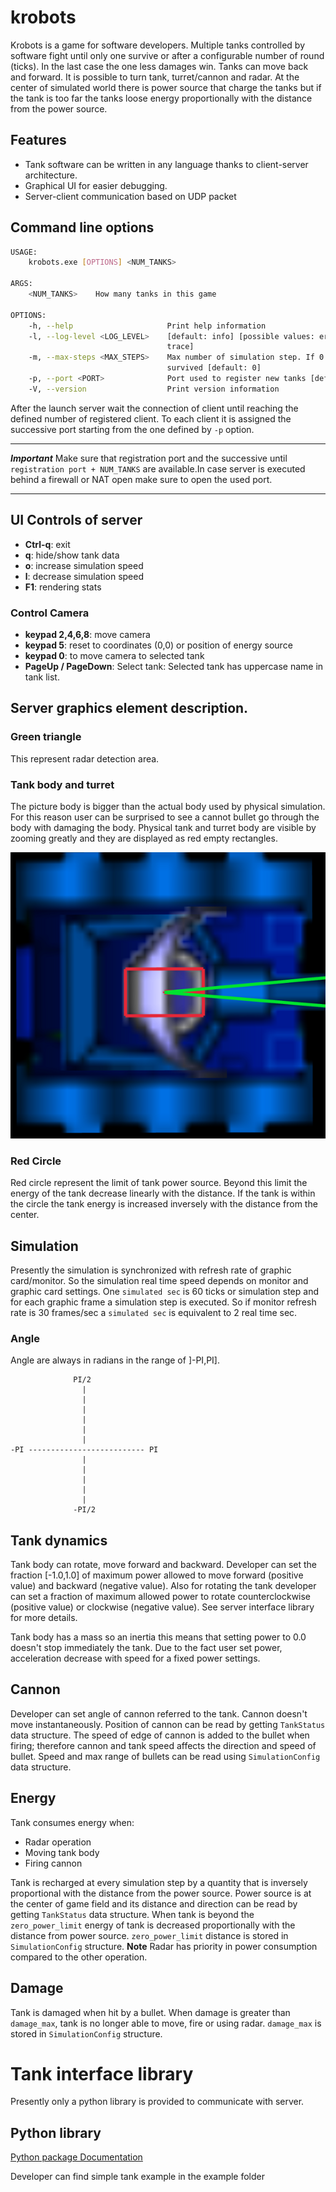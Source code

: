 # krobots
Krobots is a game for software developers. 
Multiple tanks controlled by software fight until only one survive or after a configurable number of round (ticks). In the last case the one less damages win.
Tanks can move back and forward. It is possible to turn tank, turret/cannon and radar.
At the center of simulated world there is power source that charge the tanks but if the tank is too far the tanks loose energy proportionally with the distance from the power source.

## Features
* Tank software can be written in any language thanks to client-server architecture.
* Graphical UI for easier debugging.
* Server-client communication based on UDP packet

## Command line options
```bash
USAGE:
    krobots.exe [OPTIONS] <NUM_TANKS>

ARGS:
    <NUM_TANKS>    How many tanks in this game

OPTIONS:
    -h, --help                     Print help information
    -l, --log-level <LOG_LEVEL>    [default: info] [possible values: error, warn, info, debug,
                                   trace]
    -m, --max-steps <MAX_STEPS>    Max number of simulation step. If 0 no end until only one
                                   survived [default: 0]
    -p, --port <PORT>              Port used to register new tanks [default: 55230]
    -V, --version                  Print version information

```

After the launch server wait the connection of client until reaching the defined number of registered client.
To each client it is assigned the successive port starting from the one defined by `-p` option.
***
***Important*** Make sure that registration port and the successive until `registration port + NUM_TANKS` are available.In case server is executed behind a firewall or NAT open make sure to open the used port.
***

## UI Controls of server
* **Ctrl-q**: exit
* **q**: hide/show tank data 
* **o**: increase simulation speed
* **l**: decrease simulation speed
* **F1**: rendering stats

### Control Camera
* **keypad 2,4,6,8**: move camera
* **keypad 5**: reset to coordinates (0,0) or position of energy source
* **keypad 0**: to move camera to selected tank 
* **PageUp / PageDown**: Select tank: Selected tank has uppercase name in tank list.

## Server graphics element description.

### Green triangle 
This represent radar detection area.

### Tank body and turret
The picture body is bigger than the actual body used by physical simulation. For this reason user can be surprised to see
a cannot bullet go through the body with damaging the body. Physical tank and turret body are visible by zooming greatly and they are displayed as red empty rectangles.

![tank](./doc1.PNG)


### Red Circle
Red circle represent the limit of tank power source. Beyond this limit the energy of the tank decrease linearly with the distance. If the tank is within the circle the tank energy is increased inversely with the distance from the center.

## Simulation
Presently the simulation is synchronized with refresh rate of graphic card/monitor. So the simulation real time speed depends on monitor and graphic card settings.
One `simulated sec` is 60 ticks or simulation step and for each graphic frame a simulation step is executed. So if monitor refresh rate is 30 frames/sec a `simulated sec` is equivalent to 2 real time sec.

### Angle 
Angle are always in radians in the range of ]-PI,PI]. 
```
              PI/2
                |            
                |
                |
                |
                |
                |
-PI -------------------------- PI
                |
                |
                |
                |
                |
              -PI/2

```

## Tank dynamics

Tank body can rotate, move forward and backward.
Developer can set the fraction [-1.0,1.0] of maximum power allowed to move forward (positive value) and backward (negative value). Also for rotating the tank developer can set a fraction of maximum allowed power to rotate counterclockwise (positive value) or clockwise (negative value). See server interface library for more details. 

Tank body has a mass so an inertia this means that setting power to 0.0 doesn't stop immediately the tank. 
Due to the fact user set power, acceleration decrease with speed for a fixed power settings.

## Cannon

Developer can set angle of cannon referred to the tank. Cannon doesn't move instantaneously. Position of cannon can be read by getting `TankStatus` data structure. The speed of edge of cannon is added to the bullet when firing; therefore cannon and tank speed affects the direction and speed of bullet.
Speed and max range of bullets can be read using `SimulationConfig` data structure. 

## Energy

Tank consumes energy when:

* Radar operation
* Moving tank body
* Firing cannon

Tank is recharged at every simulation step by a quantity that is inversely proportional with the distance from 
the power source. Power source is at the center of game field and its distance and direction can be read by getting `TankStatus` data structure. When tank is beyond the `zero_power_limit` energy of tank is decreased proportionally with the distance from power source. `zero_power_limit` distance is stored in `SimulationConfig` structure.
**Note** Radar has priority in power consumption compared to the other operation.

## Damage

Tank is damaged when hit by a bullet. When damage is greater than  `damage_max`, tank is no longer able to move, fire or using radar.  `damage_max` is stored in `SimulationConfig` structure.

# Tank interface library
Presently only a python library is provided to communicate with server.

## Python library

[Python package Documentation](https://pellico.github.io/krobots/)

Developer can find simple tank example in the example folder





